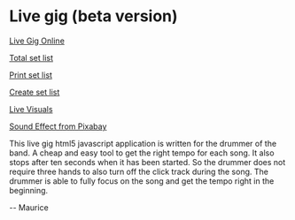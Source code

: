# Live gig (beta version)

[Live Gig Online](https://macsnoeren.github.io/livegig/#)

[Total set list](https://macsnoeren.github.io/livegig/listtotal.html)

[Print set list](https://macsnoeren.github.io/livegig/printsetlist.html?list=0)

[Create set list](https://macsnoeren.github.io/livegig/setlists.html)

[Live Visuals](https://blast.jmnl.nl/visuals/)

[Sound Effect from Pixabay](https://pixabay.com/?utm_source=link-attribution&utm_medium=referral&utm_campaign=music&utm_content=85699)



This live gig html5 javascript application is written for the drummer of the band. A cheap and easy tool to get the right tempo for each song. It also stops after ten seconds when it has been started. So the drummer does not require three hands to also turn off the click track during the song. The drummer is able to fully focus on the song and get the tempo right in the beginning.

-- Maurice
